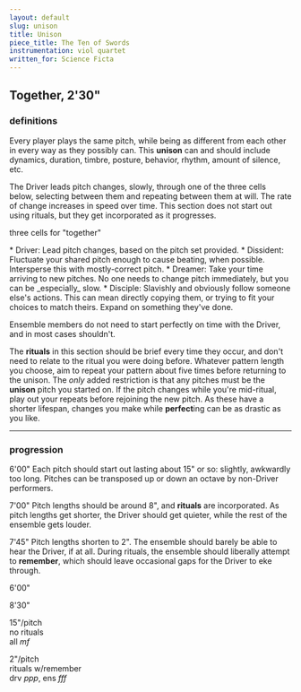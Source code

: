 ```yaml
---
layout: default
slug: unison
title: Unison
piece_title: The Ten of Swords
instrumentation: viol quartet
written_for: Science Ficta
---
```


<div class="main-text narrative" markdown="1">
<!-- He calls me in the middle of an extremely busy day. He needs to. I sit outside, and as a hundred people pass by, he tells me the news. I instantly numb to the chatter and laughter of my surroundings. Though my stomach drops, I feel strangely focused. We both do. Even if nothing happens in the end, there isn’t time to waste anymore. -->
</div>

<div class="main-text" markdown="1">

## Together, 2'30"

### definitions

Every player plays the same pitch, while being as different from each other in every way as they possibly can. This **unison** can and should include dynamics, duration, timbre, posture, behavior, rhythm, amount of silence, etc.

The Driver leads pitch changes, slowly, through one of the three cells below, selecting between them and repeating between them at will. The rate of change increases in speed over time. This section does not start out using rituals, but they get incorporated as it progresses.
</div>

<div class="together-svg">
	<object type="image/svg+xml" data="assets/svg/cells_2.svg"></object>
	<p class="caption">three cells for "together"</p>
</div>

<div class="roles-block" markdown="1">
* Driver: Lead pitch changes, based on the pitch set provided.
* Dissident: Fluctuate your shared pitch enough to cause beating, when possible. Intersperse this with mostly-correct pitch.
* Dreamer: Take your time arriving to new pitches. No one needs to change pitch immediately, but you can be _especially_ slow.
* Disciple: Slavishly and obviously follow someone else's actions. This can mean directly copying them, or trying to fit your choices to match theirs. Expand on something they've done.
</div>

<div class="main-text" markdown="1">

Ensemble members do not need to start perfectly on time with the Driver, and in most cases shouldn't.

The **rituals** in this section should be brief every time they occur, and don't need to relate to the ritual you were doing before. Whatever pattern length you choose, aim to repeat your pattern about five times before returning to the unison. The *only* added restriction is that any pitches must be the **unison** pitch you started on. If the pitch changes while you're mid-ritual, play out your repeats before rejoining the new pitch. As these have a shorter lifespan, changes you make while **perfect**ing can be as drastic as you like.

---

### progression

<span class="time">6'00"</span>
Each pitch should start out lasting about 15" or so: slightly, awkwardly too long. Pitches can be transposed up or down an octave by non-Driver performers.

<span class="time">7'00"</span>
Pitch lengths should be around 8", and **rituals** are incorporated. As pitch lengths get shorter, the Driver should get quieter, while the rest of the ensemble gets louder.

<span class="time">7'45"</span>
Pitch lengths shorten to 2". The ensemble should barely be able to hear the Driver, if at all. During rituals, the ensemble should liberally attempt to **remember**, which should leave occasional gaps for the Driver to eke through.

<div class="arc-block">
	<div class="arc-inner arc-gradient">
		<p class="start">6'00"</p>
		<p>8'30"</p>
	</div>
	<div class="arc-inner arc-text">
		<p class="start">15"/pitch<br />no rituals<br />all <em>mf</em></p>
		<p>2"/pitch<br />rituals w/remember<br />drv <em>ppp</em>, ens <em>fff</em></p>
	</div>
</div>

</div>
<!-- <div class="unison-svg">
	<object type="image/svg+xml" data="assets/svg/unison-1.svg"></object>
</div> -->

<!-- start unified, then start to change?
include note lengths
make the graphic longer, change the timings
indicate full timings for this section
what needs to be precise vs imprecise -->